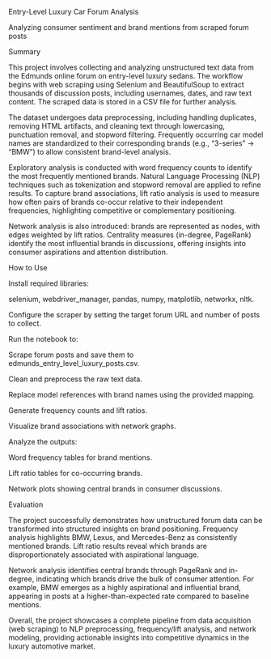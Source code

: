 Entry-Level Luxury Car Forum Analysis

Analyzing consumer sentiment and brand mentions from scraped forum posts

Summary

This project involves collecting and analyzing unstructured text data from the Edmunds online forum on entry-level luxury sedans. The workflow begins with web scraping using Selenium and BeautifulSoup to extract thousands of discussion posts, including usernames, dates, and raw text content. The scraped data is stored in a CSV file for further analysis.

The dataset undergoes data preprocessing, including handling duplicates, removing HTML artifacts, and cleaning text through lowercasing, punctuation removal, and stopword filtering. Frequently occurring car model names are standardized to their corresponding brands (e.g., “3-series” → “BMW”) to allow consistent brand-level analysis.

Exploratory analysis is conducted with word frequency counts to identify the most frequently mentioned brands. Natural Language Processing (NLP) techniques such as tokenization and stopword removal are applied to refine results. To capture brand associations, lift ratio analysis is used to measure how often pairs of brands co-occur relative to their independent frequencies, highlighting competitive or complementary positioning.

Network analysis is also introduced: brands are represented as nodes, with edges weighted by lift ratios. Centrality measures (in-degree, PageRank) identify the most influential brands in discussions, offering insights into consumer aspirations and attention distribution.

How to Use

Install required libraries:

selenium, webdriver_manager, pandas, numpy, matplotlib, networkx, nltk.

Configure the scraper by setting the target forum URL and number of posts to collect.

Run the notebook to:

Scrape forum posts and save them to edmunds_entry_level_luxury_posts.csv.

Clean and preprocess the raw text data.

Replace model references with brand names using the provided mapping.

Generate frequency counts and lift ratios.

Visualize brand associations with network graphs.

Analyze the outputs:

Word frequency tables for brand mentions.

Lift ratio tables for co-occurring brands.

Network plots showing central brands in consumer discussions.

Evaluation

The project successfully demonstrates how unstructured forum data can be transformed into structured insights on brand positioning. Frequency analysis highlights BMW, Lexus, and Mercedes-Benz as consistently mentioned brands. Lift ratio results reveal which brands are disproportionately associated with aspirational language.

Network analysis identifies central brands through PageRank and in-degree, indicating which brands drive the bulk of consumer attention. For example, BMW emerges as a highly aspirational and influential brand, appearing in posts at a higher-than-expected rate compared to baseline mentions.

Overall, the project showcases a complete pipeline from data acquisition (web scraping) to NLP preprocessing, frequency/lift analysis, and network modeling, providing actionable insights into competitive dynamics in the luxury automotive market.

